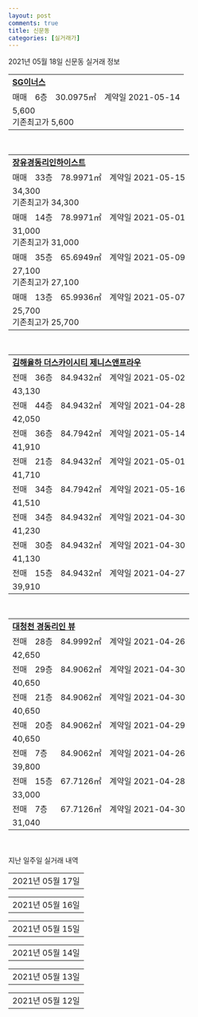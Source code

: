 ```yaml
---
layout: post
comments: true
title: 신문동
categories: [실거래가]
---
```


2021년 05월 18일 신문동 실거래 정보

<table>
  <tr>
    <td colspan="4" style="font-weight: bold;"><a href="https://search.naver.com/search.naver?query=SG이너스">SG이너스</a></td>
  </tr>
    
  <tr>
    <td>매매</td>
    <td>6층</td>
    <td>30.0975㎡</td>
    <td>계약일 2021-05-14</td>
  </tr>
  <tr>
    <td colspan="4">5,600<br>기존최고가 5,600</td>
  </tr>
    
</table>
<br>
<table>
  <tr>
    <td colspan="4" style="font-weight: bold;"><a href="https://search.naver.com/search.naver?query=장유경동리인하이스트">장유경동리인하이스트</a></td>
  </tr>
    
  <tr>
    <td>매매</td>
    <td>33층</td>
    <td>78.9971㎡</td>
    <td>계약일 2021-05-15</td>
  </tr>
  <tr>
    <td colspan="4">34,300<br>기존최고가 34,300</td>
  </tr>
    
  <tr>
    <td>매매</td>
    <td>14층</td>
    <td>78.9971㎡</td>
    <td>계약일 2021-05-01</td>
  </tr>
  <tr>
    <td colspan="4">31,000<br>기존최고가 31,000</td>
  </tr>
    
  <tr>
    <td>매매</td>
    <td>35층</td>
    <td>65.6949㎡</td>
    <td>계약일 2021-05-09</td>
  </tr>
  <tr>
    <td colspan="4">27,100<br>기존최고가 27,100</td>
  </tr>
    
  <tr>
    <td>매매</td>
    <td>13층</td>
    <td>65.9936㎡</td>
    <td>계약일 2021-05-07</td>
  </tr>
  <tr>
    <td colspan="4">25,700<br>기존최고가 25,700</td>
  </tr>
    
</table>
<br>
<table>
  <tr>
    <td colspan="4" style="font-weight: bold;"><a href="https://search.naver.com/search.naver?query=김해율하 더스카이시티 제니스앤프라우">김해율하 더스카이시티 제니스앤프라우</a></td>
  </tr>
    
  <tr>
    <td>전매</td>
    <td>36층</td>
    <td>84.9432㎡</td>
    <td>계약일 2021-05-02</td>
  </tr>
  <tr>
    <td colspan="4">43,130</td>
  </tr>
    
  <tr>
    <td>전매</td>
    <td>44층</td>
    <td>84.9432㎡</td>
    <td>계약일 2021-04-28</td>
  </tr>
  <tr>
    <td colspan="4">42,050</td>
  </tr>
    
  <tr>
    <td>전매</td>
    <td>36층</td>
    <td>84.7942㎡</td>
    <td>계약일 2021-05-14</td>
  </tr>
  <tr>
    <td colspan="4">41,910</td>
  </tr>
    
  <tr>
    <td>전매</td>
    <td>21층</td>
    <td>84.9432㎡</td>
    <td>계약일 2021-05-01</td>
  </tr>
  <tr>
    <td colspan="4">41,710</td>
  </tr>
    
  <tr>
    <td>전매</td>
    <td>34층</td>
    <td>84.7942㎡</td>
    <td>계약일 2021-05-16</td>
  </tr>
  <tr>
    <td colspan="4">41,510</td>
  </tr>
    
  <tr>
    <td>전매</td>
    <td>34층</td>
    <td>84.9432㎡</td>
    <td>계약일 2021-04-30</td>
  </tr>
  <tr>
    <td colspan="4">41,230</td>
  </tr>
    
  <tr>
    <td>전매</td>
    <td>30층</td>
    <td>84.9432㎡</td>
    <td>계약일 2021-04-30</td>
  </tr>
  <tr>
    <td colspan="4">41,130</td>
  </tr>
    
  <tr>
    <td>전매</td>
    <td>15층</td>
    <td>84.9432㎡</td>
    <td>계약일 2021-04-27</td>
  </tr>
  <tr>
    <td colspan="4">39,910</td>
  </tr>
    
</table>
<br>
<table>
  <tr>
    <td colspan="4" style="font-weight: bold;"><a href="https://search.naver.com/search.naver?query=대청천 경동리인 뷰">대청천 경동리인 뷰</a></td>
  </tr>
    
  <tr>
    <td>전매</td>
    <td>28층</td>
    <td>84.9992㎡</td>
    <td>계약일 2021-04-26</td>
  </tr>
  <tr>
    <td colspan="4">42,650</td>
  </tr>
    
  <tr>
    <td>전매</td>
    <td>29층</td>
    <td>84.9062㎡</td>
    <td>계약일 2021-04-30</td>
  </tr>
  <tr>
    <td colspan="4">40,650</td>
  </tr>
    
  <tr>
    <td>전매</td>
    <td>21층</td>
    <td>84.9062㎡</td>
    <td>계약일 2021-04-30</td>
  </tr>
  <tr>
    <td colspan="4">40,650</td>
  </tr>
    
  <tr>
    <td>전매</td>
    <td>20층</td>
    <td>84.9062㎡</td>
    <td>계약일 2021-04-29</td>
  </tr>
  <tr>
    <td colspan="4">40,650</td>
  </tr>
    
  <tr>
    <td>전매</td>
    <td>7층</td>
    <td>84.9062㎡</td>
    <td>계약일 2021-04-26</td>
  </tr>
  <tr>
    <td colspan="4">39,800</td>
  </tr>
    
  <tr>
    <td>전매</td>
    <td>15층</td>
    <td>67.7126㎡</td>
    <td>계약일 2021-04-28</td>
  </tr>
  <tr>
    <td colspan="4">33,000</td>
  </tr>
    
  <tr>
    <td>전매</td>
    <td>7층</td>
    <td>67.7126㎡</td>
    <td>계약일 2021-04-30</td>
  </tr>
  <tr>
    <td colspan="4">31,040</td>
  </tr>
    
</table>
    
<div style="margin-top: 50px; margin-bottom: 13px">지난 일주일 실거래 내역</div>

  <table style="width: 100%; margin-bottom: 1px">
      <tr class="header">
        <td>2021년 05월 17일</td>
      </tr>
      <tr class="child" style="display: none">
        <td>
            
        <table>
          <tr>
            <td colspan="4" style="font-weight: bold;"><a href="https://search.naver.com/search.naver?query=실거래정보없음">실거래정보없음</a></td>
          </tr>

        </table>
    
        </td>
      </tr>
  </table>
    
  <table style="width: 100%; margin-bottom: 1px">
      <tr class="header">
        <td>2021년 05월 16일</td>
      </tr>
      <tr class="child" style="display: none">
        <td>
            
        <table>
          <tr>
            <td colspan="4" style="font-weight: bold;"><a href="https://search.naver.com/search.naver?query=실거래정보없음">실거래정보없음</a></td>
          </tr>

        </table>
    
        </td>
      </tr>
  </table>
    
  <table style="width: 100%; margin-bottom: 1px">
      <tr class="header">
        <td>2021년 05월 15일</td>
      </tr>
      <tr class="child" style="display: none">
        <td>
            
        <table>
          <tr>
            <td colspan="4" style="font-weight: bold;"><a href="https://search.naver.com/search.naver?query=김해율하 더스카이시티 제니스앤프라우">김해율하 더스카이시티 제니스앤프라우</a></td>
          </tr>

          <tr>
            <td>전매</td>
            <td>46층</td>
            <td>84.9432㎡</td>
            <td>계약일 2021-04-27</td>
          </tr>
          <tr>
            <td colspan="4">44,540</td>
          </tr>
    
          <tr>
            <td>전매</td>
            <td>36층</td>
            <td>84.9432㎡</td>
            <td>계약일 2021-04-26</td>
          </tr>
          <tr>
            <td colspan="4">41,230</td>
          </tr>
    
          <tr>
            <td>전매</td>
            <td>18층</td>
            <td>84.7942㎡</td>
            <td>계약일 2021-05-06</td>
          </tr>
          <tr>
            <td colspan="4">41,090</td>
          </tr>
    
          <tr>
            <td>전매</td>
            <td>27층</td>
            <td>84.9432㎡</td>
            <td>계약일 2021-04-28</td>
          </tr>
          <tr>
            <td colspan="4">40,410</td>
          </tr>
    
          <tr>
            <td>전매</td>
            <td>5층</td>
            <td>84.9432㎡</td>
            <td>계약일 2021-05-01</td>
          </tr>
          <tr>
            <td colspan="4">38,220</td>
          </tr>
    
          <tr>
            <td>전매</td>
            <td>2층</td>
            <td>64.9409㎡</td>
            <td>계약일 2021-05-02</td>
          </tr>
          <tr>
            <td colspan="4">29,750</td>
          </tr>
    
        </table>
        <table style="margin-top: 5px">
          <tr>
            <td colspan="4" style="font-weight: bold;"><a href="https://search.naver.com/search.naver?query=대청천 경동리인 뷰">대청천 경동리인 뷰</a></td>
          </tr>
    
          <tr>
            <td>전매</td>
            <td>16층</td>
            <td>114.1432㎡</td>
            <td>계약일 2021-05-10</td>
          </tr>
          <tr>
            <td colspan="4">52,030</td>
          </tr>
    
          <tr>
            <td>전매</td>
            <td>31층</td>
            <td>84.9062㎡</td>
            <td>계약일 2021-04-30</td>
          </tr>
          <tr>
            <td colspan="4">41,050</td>
          </tr>
    
          <tr>
            <td>전매</td>
            <td>32층</td>
            <td>84.9062㎡</td>
            <td>계약일 2021-04-19</td>
          </tr>
          <tr>
            <td colspan="4">40,350</td>
          </tr>
    
          <tr>
            <td>전매</td>
            <td>10층</td>
            <td>84.9062㎡</td>
            <td>계약일 2021-05-09</td>
          </tr>
          <tr>
            <td colspan="4">39,200</td>
          </tr>
    
          <tr>
            <td>전매</td>
            <td>4층</td>
            <td>84.9062㎡</td>
            <td>계약일 2021-04-28</td>
          </tr>
          <tr>
            <td colspan="4">38,550</td>
          </tr>
    
          <tr>
            <td>전매</td>
            <td>18층</td>
            <td>67.7126㎡</td>
            <td>계약일 2021-05-06</td>
          </tr>
          <tr>
            <td colspan="4">33,500</td>
          </tr>
    
          <tr>
            <td>전매</td>
            <td>29층</td>
            <td>67.7126㎡</td>
            <td>계약일 2021-04-26</td>
          </tr>
          <tr>
            <td colspan="4">32,170</td>
          </tr>
    
        </table>
    
        </td>
      </tr>
  </table>
    
  <table style="width: 100%; margin-bottom: 1px">
      <tr class="header">
        <td>2021년 05월 14일</td>
      </tr>
      <tr class="child" style="display: none">
        <td>
            
        <table>
          <tr>
            <td colspan="4" style="font-weight: bold;"><a href="https://search.naver.com/search.naver?query=장유경동리인하이스트">장유경동리인하이스트</a></td>
          </tr>

          <tr>
            <td>월세</td>
            <td>29층</td>
            <td>73.8892㎡</td>
            <td>계약일 2021-04-20</td>
          </tr>
          <tr>
            <td colspan="4">65 (3,000)</td>
          </tr>
    
        </table>
        <table style="margin-top: 5px">
          <tr>
            <td colspan="4" style="font-weight: bold;"><a href="https://search.naver.com/search.naver?query=김해율하 더스카이시티 제니스앤프라우">김해율하 더스카이시티 제니스앤프라우</a></td>
          </tr>
    
          <tr>
            <td>전매</td>
            <td>17층</td>
            <td>84.9432㎡</td>
            <td>계약일 2021-05-13</td>
          </tr>
          <tr>
            <td colspan="4">38,220</td>
          </tr>
    
        </table>
    
        </td>
      </tr>
  </table>
    
  <table style="width: 100%; margin-bottom: 1px">
      <tr class="header">
        <td>2021년 05월 13일</td>
      </tr>
      <tr class="child" style="display: none">
        <td>
            
        <table>
          <tr>
            <td colspan="4" style="font-weight: bold;"><a href="https://search.naver.com/search.naver?query=장유경동리인하이스트">장유경동리인하이스트</a></td>
          </tr>

          <tr>
            <td>전세</td>
            <td>25층</td>
            <td>65.9936㎡</td>
            <td>계약일 2021-05-03</td>
          </tr>
          <tr>
            <td colspan="4">22,000</td>
          </tr>
    
        </table>
        <table style="margin-top: 5px">
          <tr>
            <td colspan="4" style="font-weight: bold;"><a href="https://search.naver.com/search.naver?query=대청천 경동리인 뷰">대청천 경동리인 뷰</a></td>
          </tr>
    
          <tr>
            <td>전매</td>
            <td>34층</td>
            <td>84.9062㎡</td>
            <td>계약일 2021-05-04</td>
          </tr>
          <tr>
            <td colspan="4">42,150</td>
          </tr>
    
          <tr>
            <td>전매</td>
            <td>24층</td>
            <td>84.9062㎡</td>
            <td>계약일 2021-04-15</td>
          </tr>
          <tr>
            <td colspan="4">40,150</td>
          </tr>
    
        </table>
    
        </td>
      </tr>
  </table>
    
  <table style="width: 100%; margin-bottom: 1px">
      <tr class="header">
        <td>2021년 05월 12일</td>
      </tr>
      <tr class="child" style="display: none">
        <td>
            
        <table>
          <tr>
            <td colspan="4" style="font-weight: bold;"><a href="https://search.naver.com/search.naver?query=장유2차쌍용예가">장유2차쌍용예가</a></td>
          </tr>

          <tr>
            <td>매매</td>
            <td>12층</td>
            <td>129.2394㎡</td>
            <td>계약일 2021-05-01</td>
          </tr>
          <tr>
            <td colspan="4">35,500<br>기존최고가 35,500</td>
          </tr>
    
          <tr>
            <td>매매</td>
            <td>8층</td>
            <td>122.1103㎡</td>
            <td>계약일 2021-05-08</td>
          </tr>
          <tr>
            <td colspan="4">33,800<br>기존최고가 33,800</td>
          </tr>
    
          <tr>
            <td>매매</td>
            <td>7층</td>
            <td>122.1103㎡</td>
            <td>계약일 2021-05-06</td>
          </tr>
          <tr>
            <td colspan="4">33,000<br>기존최고가 33,000</td>
          </tr>
    
        </table>
        <table style="margin-top: 5px">
          <tr>
            <td colspan="4" style="font-weight: bold;"><a href="https://search.naver.com/search.naver?query=장유쌍용예가">장유쌍용예가</a></td>
          </tr>
    
          <tr>
            <td>매매</td>
            <td>6층</td>
            <td>84.9967㎡</td>
            <td>계약일 2021-05-07</td>
          </tr>
          <tr>
            <td colspan="4">24,000<br>기존최고가 24,000</td>
          </tr>
    
          <tr>
            <td>매매</td>
            <td>12층</td>
            <td>84.9918㎡</td>
            <td>계약일 2021-05-05</td>
          </tr>
          <tr>
            <td colspan="4">23,500<br>기존최고가 23,500</td>
          </tr>
    
        </table>
        <table style="margin-top: 5px">
          <tr>
            <td colspan="4" style="font-weight: bold;"><a href="https://search.naver.com/search.naver?query=김해 장유 경동리인 하이스트">김해 장유 경동리인 하이스트</a></td>
          </tr>
    
          <tr>
            <td>전매</td>
            <td>45층</td>
            <td>84.9432㎡</td>
            <td>계약일 2021-04-26</td>
          </tr>
          <tr>
            <td colspan="4">44,750</td>
          </tr>
    
        </table>
        <table style="margin-top: 5px">
          <tr>
            <td colspan="4" style="font-weight: bold;"><a href="https://search.naver.com/search.naver?query=김해율하 더스카이시티 제니스앤프라우">김해율하 더스카이시티 제니스앤프라우</a></td>
          </tr>
    
          <tr>
            <td>전매</td>
            <td>45층</td>
            <td>84.7942㎡</td>
            <td>계약일 2021-05-02</td>
          </tr>
          <tr>
            <td colspan="4">41,430</td>
          </tr>
    
        </table>
        <table style="margin-top: 5px">
          <tr>
            <td colspan="4" style="font-weight: bold;"><a href="https://search.naver.com/search.naver?query=대청천 경동리인 뷰">대청천 경동리인 뷰</a></td>
          </tr>
    
          <tr>
            <td>전매</td>
            <td>26층</td>
            <td>84.9062㎡</td>
            <td>계약일 2021-04-29</td>
          </tr>
          <tr>
            <td colspan="4">41,150</td>
          </tr>
    
          <tr>
            <td>전매</td>
            <td>24층</td>
            <td>84.9992㎡</td>
            <td>계약일 2021-04-30</td>
          </tr>
          <tr>
            <td colspan="4">41,150</td>
          </tr>
    
        </table>
    
        </td>
      </tr>
  </table>
    

